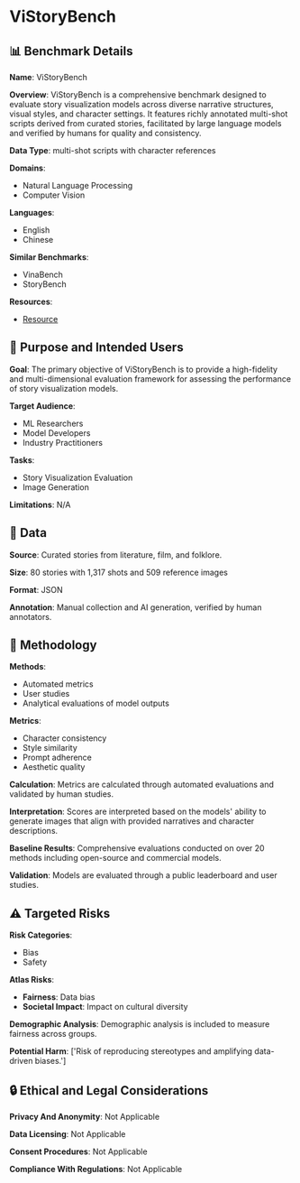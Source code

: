 # ViStoryBench

## 📊 Benchmark Details

**Name**: ViStoryBench

**Overview**: ViStoryBench is a comprehensive benchmark designed to evaluate story visualization models across diverse narrative structures, visual styles, and character settings. It features richly annotated multi-shot scripts derived from curated stories, facilitated by large language models and verified by humans for quality and consistency.

**Data Type**: multi-shot scripts with character references

**Domains**:
- Natural Language Processing
- Computer Vision

**Languages**:
- English
- Chinese

**Similar Benchmarks**:
- VinaBench
- StoryBench

**Resources**:
- [Resource](https://vistorybench.github.io/story_detail)

## 🎯 Purpose and Intended Users

**Goal**: The primary objective of ViStoryBench is to provide a high-fidelity and multi-dimensional evaluation framework for assessing the performance of story visualization models.

**Target Audience**:
- ML Researchers
- Model Developers
- Industry Practitioners

**Tasks**:
- Story Visualization Evaluation
- Image Generation

**Limitations**: N/A

## 💾 Data

**Source**: Curated stories from literature, film, and folklore.

**Size**: 80 stories with 1,317 shots and 509 reference images

**Format**: JSON

**Annotation**: Manual collection and AI generation, verified by human annotators.

## 🔬 Methodology

**Methods**:
- Automated metrics
- User studies
- Analytical evaluations of model outputs

**Metrics**:
- Character consistency
- Style similarity
- Prompt adherence
- Aesthetic quality

**Calculation**: Metrics are calculated through automated evaluations and validated by human studies.

**Interpretation**: Scores are interpreted based on the models' ability to generate images that align with provided narratives and character descriptions.

**Baseline Results**: Comprehensive evaluations conducted on over 20 methods including open-source and commercial models.

**Validation**: Models are evaluated through a public leaderboard and user studies.

## ⚠️ Targeted Risks

**Risk Categories**:
- Bias
- Safety

**Atlas Risks**:
- **Fairness**: Data bias
- **Societal Impact**: Impact on cultural diversity

**Demographic Analysis**: Demographic analysis is included to measure fairness across groups.

**Potential Harm**: ['Risk of reproducing stereotypes and amplifying data-driven biases.']

## 🔒 Ethical and Legal Considerations

**Privacy And Anonymity**: Not Applicable

**Data Licensing**: Not Applicable

**Consent Procedures**: Not Applicable

**Compliance With Regulations**: Not Applicable
